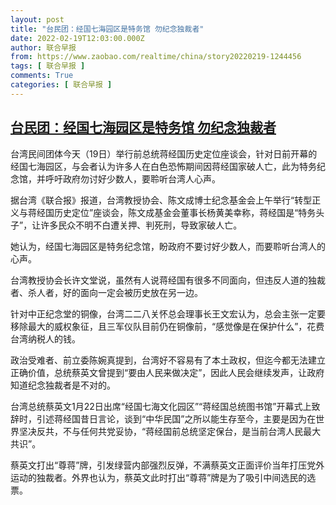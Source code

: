 ```yaml
---
layout: post
title: "台民团：经国七海园区是特务馆 勿纪念独裁者"
date: 2022-02-19T12:03:00.000Z
author: 联合早报
from: https://www.zaobao.com/realtime/china/story20220219-1244456
tags: [ 联合早报 ]
comments: True
categories: [ 联合早报 ]
---
```

<!--1645272180000-->
[台民团：经国七海园区是特务馆 勿纪念独裁者](https://www.zaobao.com/realtime/china/story20220219-1244456)
------

<div>
<p>台湾民间团体今天（19日）举行前总统蒋经国历史定位座谈会，针对日前开幕的经国七海园区，与会者认为许多人在白色恐怖期间因蒋经国家破人亡，此为特务纪念馆，并呼吁政府勿讨好少数人，要聆听台湾人心声。</p><p>据台湾《联合报》报道，台湾教授协会、陈文成博士纪念基金会上午举行“转型正义与蒋经国历史定位”座谈会，陈文成基金会董事长杨黄美幸称，蒋经国是“特务头子”，让许多民众不明不白遭关押、判死刑，导致家破人亡。</p><p>她认为，经国七海园区是特务纪念馆，盼政府不要讨好少数人，而要聆听台湾人的心声。</p><section id="imu"><div id="dfp-ad-imu1">        </div></section><p>台湾教授协会长许文堂说，虽然有人说蒋经国有很多不同面向，但违反人道的独裁者、杀人者，好的面向一定会被历史放在另一边。</p><p>针对中正纪念堂的铜像，台湾二二八关怀总会理事长王文宏认为，总会主张一定要移除最大的威权象征，且三军仪队目前仍在铜像前，“感觉像是在保护什么”，花费台湾纳税人的钱。</p><p>政治受难者、前立委陈婉真提到，台湾好不容易有了本土政权，但迄今都无法建立正确价值，总统蔡英文曾提到“要由人民来做决定”，因此人民会继续发声，让政府知道纪念独裁者是不对的。</p><div id="innity-in-post"></div><div id="dfp-ad-midarticlespecial">        </div><p>台湾总统蔡英文1月22日出席“经国七海文化园区”“蒋经国总统图书馆”开幕式上致辞时，引述蒋经国昔日言论，谈到“中华民国”之所以能生存至今，主要是因为在世界坚决反共，不与任何共党妥协，“蒋经国前总统坚定保台，是当前台湾人民最大共识”。</p><p>蔡英文打出“尊蒋”牌，引发绿营内部强烈反弹，不满蔡英文正面评价当年打压党外运动的独裁者。外界也认为，蔡英文此时打出“尊蒋”牌是为了吸引中间选民的选票。<br>&nbsp;</p>      <div class="cx_paywall_placeholder" id="sph_cdp_40"></div>
</div>
